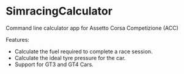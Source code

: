 # SimracingCalculator

Command line calculator app for Assetto Corsa Competizione (ACC)

Features:
  - Calculate the fuel required to complete a race session.
  - Calculate the ideal tyre pressure for the car.
  - Support for GT3 and GT4 Cars.
